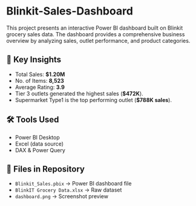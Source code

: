 # Blinkit-Sales-Dashboard
This project presents an interactive Power BI dashboard built on Blinkit grocery sales data. The dashboard provides a comprehensive business overview by analyzing sales, outlet performance, and product categories.  
## 🔹 Key Insights
- Total Sales: **$1.20M**
- No. of Items: **8,523**
- Average Rating: **3.9**
- Tier 3 outlets generated the highest sales (**$472K**).
- Supermarket Type1 is the top performing outlet (**$788K sales**).

## 🛠️ Tools Used
- Power BI Desktop
- Excel (data source)
- DAX & Power Query

## 📂 Files in Repository
- `Blinkit_Sales.pbix` → Power BI dashboard file
- `BlinkIT Grocery Data.xlsx` → Raw dataset
- `dashboard.png` → Screenshot preview
